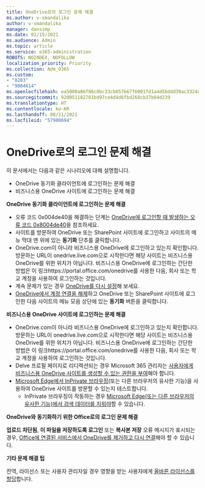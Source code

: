 ```yaml
---
title: OneDrive로의 로그인 문제 해결
ms.author: v-smandalika
author: v-smandalika
manager: dansimp
ms.date: 02/15/2021
ms.audience: Admin
ms.topic: article
ms.service: o365-administration
ROBOTS: NOINDEX, NOFOLLOW
localization_priority: Priority
ms.collection: Adm_O365
ms.custom:
- "8283"
- "9004614"
ms.openlocfilehash: ea5000a06f86c0bc33cb057b67f6001fd1a4d5bddd39ac3324cd3b5c74ecdae7
ms.sourcegitcommit: 920051182781bd97ce4d4d6fbd268cb37b84d239
ms.translationtype: HT
ms.contentlocale: ko-KR
ms.lasthandoff: 08/11/2021
ms.locfileid: "57900694"
---
```

# <a name="troubleshoot-signing-in-to-onedrive"></a>OneDrive로의 로그인 문제 해결

이 문서에서는 다음과 같은 시나리오에 대해 설명합니다.

- OneDrive 동기화 클라이언트에 로그인하는 문제 해결
- 비즈니스용 OneDrive 사이트에 로그인하는 문제 해결

**OneDrive 동기화 클라이언트에 로그인하는 문제 해결**

- 오류 코드 0x004de40을 해결하는 단계는 [OneDrive에 로그인할 때 발생하는 오류 코드 0x8004de40](https://docs.microsoft.com/sharepoint/troubleshoot/administration/error-0x8004de40-in-onedrive)을 참조하세요.
- 사이트를 방문하여 OneDrive 또는 SharePoint 사이트에 로그인하고 사이트의 메뉴 막대 맨 위에 있는 **동기화** 단추를 클릭합니다.
- OneDrive.com이 아니라 비즈니스용 OneDrive에 로그인하고 있는지 확인합니다. 방문하는 URL이 onedrive.live.com으로 시작한다면 해당 사이트는 비즈니스용 OneDrive를 위한 위치가 아닙니다. 비즈니스용 OneDrive에 로그인하는 간단한 방법은 이 링크https://portal.office.com/onedrive를 사용한 다음, 회사 또는 학교 계정을 사용하여 로그인하는 것입니다.
- 계속 문제가 있는 경우 [OneDrive를 다시 설정](https://support.microsoft.com/office/reset-onedrive-34701e00-bf7b-42db-b960-84905399050c)해 보세요.
- [OneDrive에서 계정 연결을 해제](https://support.microsoft.com/office/how-to-remove-an-account-in-onedrive-72699268-9e64-45bd-b723-9a19f4512fd1)하고 OneDrive 또는 SharePoint 사이트에 로그인한 다음 사이트의 메뉴 모음 상단에 있는 **동기화** 버튼을 클릭합니다.

**비즈니스용 OneDrive 사이트에 로그인하는 문제 해결**

- OneDrive.com이 아니라 비즈니스용 OneDrive에 로그인하고 있는지 확인합니다. 방문하는 URL이 onedrive.live.com으로 시작한다면 해당 사이트는 비즈니스용 OneDrive를 위한 위치가 아닙니다. 비즈니스용 OneDrive에 로그인하는 간단한 방법은 이 링크https://portal.office.com/onedrive를 사용한 다음, 회사 또는 학교 계정을 사용하여 로그인하는 것입니다.
- Delve 프로필 페이지로 리디렉션되는 경우 Microsoft 365 관리자는 [사용자에게 비즈니스용 OneDrive 사이트를 생성할 수 있는 권한을 부여](https://support.microsoft.com/office/you-re-redirected-to-your-delve-profile-page-after-you-click-onedrive-on-the-microsoft-365-app-launcher-2af26640-9ddf-46c3-8912-6af30efcc7b0)해야 합니다.
- [Microsoft Edge에서 InPrivate 브라우징](https://support.microsoft.com/microsoft-edge/browse-inprivate-in-microsoft-edge-e6f47704-340c-7d4f-b00d-d0cf35aa1fcc)(또는 다른 브라우저의 유사한 기능)을 사용하여 OneDrive 사이트를 방문할 수 있는지 테스트합니다.
    - InPrivate 브라우징이 작동하는 경우 [Microsoft Edge(또는 다른 브라우저의 유사한 기능)에서 검색 데이터를 지워야](https://support.microsoft.com/microsoft-edge/view-and-delete-browser-history-in-microsoft-edge-00cf7943-a9e1-975a-a33d-ac10ce454ca4)할 수 있습니다.

**OneDrive와 동기화하기 위한 Office로의 로그인 문제 해결**

**업로드 차단됨**, **이 파일을 저장하도록 로그인** 또는 **복사본 저장** 오류 메시지가 표시되는 경우, [Office에 연결된 서비스에서 OneDrive를 제거하고 다시 연결](https://support.microsoft.com/office/how-to-resolve-upload-blocked-sign-into-save-this-file-or-save-a-copy-error-messages-32c7340c-f5fb-4ca0-a829-65d8120f81f8)해야 할 수 있습니다.

**기타 문제 해결 팁**

전역, 라이선스 또는 사용자 관리자일 경우 영향을 받는 사용자에게 [올바른 라이선스를 할당](https://docs.microsoft.com/microsoft-365/admin/manage/assign-licenses-to-users)합니다.

